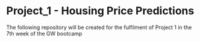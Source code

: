 # Project_1 - Housing Price Predictions
The following repository will be created for the fulfilment of Project 1 in the 7th week of the GW bootcamp
